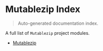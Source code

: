 # Mutablezip Index

> Auto-generated documentation index.

A full list of `Mutablezip` project modules.

- [Mutablezip](mutablezip/index.md#mutablezip)
